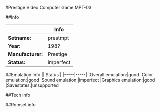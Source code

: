#Prestige Video Computer Game MPT-03

##Info

||Info|
|-----|-----|
|**Setname:**|prestmpt
|**Year:**|198?
|**Manufacturer:**|Prestige
|**Status:**|imperfect

##Emulation info
|| Status |
|-----|-----|
|Overall emulation:|good
|Color emulation:|good
|Sound emulation:|imperfect
|Graphics emulation:|good
|Savestates:|unsupported

##Tech info

##Romset info

<!--- START OF EDITED COMMENT DO NOT TOUCH TEXT ABOVE-->
